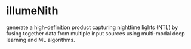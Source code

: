 # illumeNith
generate a high-definition product capturing nighttime lights (NTL) by fusing together data from multiple input sources using multi-modal deep learning and ML algorithms.
